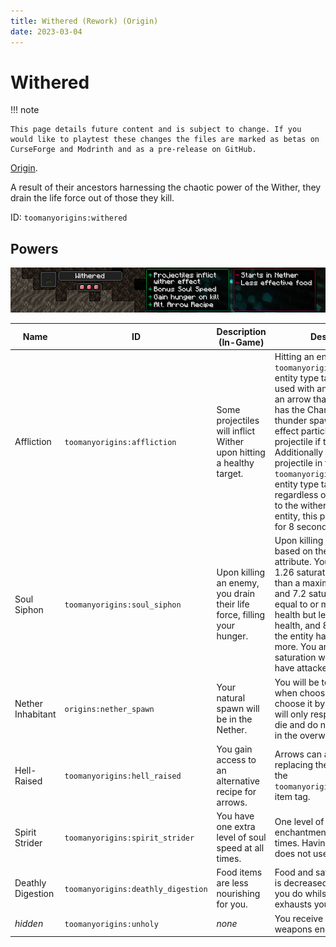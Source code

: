 ```yaml
---
title: Withered (Rework) (Origin)
date: 2023-03-04
---
```

# Withered

!!! note

    This page details future content and is subject to change. If you would like to playtest these changes the files are marked as betas on CurseForge and Modrinth and as a pre-release on GitHub.

[Origin](../../origins.md).

A result of their ancestors harnessing the chaotic power of the Wither, they drain the life force out of those they kill.

ID: `toomanyorigins:withered`

## Powers

![Withered (Rework)](../../../../images/tmoWitheredBannerRework.png)

Name | ID | Description (In-Game) | Description (Detailed)
-----|----|-----------------------|------------------------
Affliction | `toomanyorigins:affliction` | Some projectiles will inflict Wither upon hitting a healthy target. | Hitting an entity with a projectile in the `toomanyorigins:withered_projectiles` entity type tag. This does not apply if used with an arrow with a potion effect, an arrow that is on fire, or a trident that has the Channeling enchantment in thunder spawning conditions. Wither effect particles will display from the projectile if these conditions are met. Additionally hitting an entity with a projectile in the `toomanyorigins:withered_projectiles` entity type tag will extinguish you, regardless of other conditions applied to the wither on hit. Upon hitting an entity, this power goes into cooldown for 8 seconds.
Soul Siphon | `toomanyorigins:soul_siphon` | Upon killing an enemy, you drain their life force, filling your hunger. | Upon killing an entity, you will be fed based on the entity's max health attribute. You will be fed 4 food and 1.26 saturation if the entity has less than a maximum of 15 health, 6 food and 7.2 saturation if the entity has equal to or more than 15 maximum health but less than a maximum of 30 health, and 8 food and 12.8 saturation the entity has 30 maximum health or more. You are also fed 1 food and 2.4 saturation whenever an entity that you have attacked receives wither damage.
Nether Inhabitant | `origins:nether_spawn` | Your natural spawn will be in the Nether. | You will be teleported into the Nether when choosing this Origin. If you choose it by using an Orb of Origin, you will only respawn in the Nether if you die and do not have a valid spawn point in the overworld.
Hell-Raised | `toomanyorigins:hell_raised` | You gain access to an alternative recipe for arrows. | Arrows can additionally be crafted by replacing the feather with an item inside the `toomanyorigins:weavable_nether_plants` item tag.
Spirit Strider | `toomanyorigins:spirit_strider` | You have one extra level of soul speed at all times. | One level of the soul speed enchantment is added to you at all times. Having boots without soul speed does not use up the durability of them.
Deathly Digestion | `toomanyorigins:deathly_digestion` | Food items are less nourishing for you. | Food and saturation values from eating is decreased by 50% and everything you do whilst a non Nether dimension exhausts you 75% more.
*hidden* | `toomanyorigins:unholy` | *none* | You receive more damage from weapons enchanted with Smite.